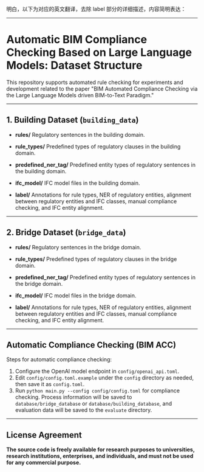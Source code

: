 明白，以下为对应的英文翻译，去除 label 部分的详细描述，内容简明表达：

---

# Automatic BIM Compliance Checking Based on Large Language Models: Dataset Structure

This repository supports automated rule checking for experiments and development related to the paper "BIM Automated Compliance Checking via the Large Language Models driven BIM-to-Text Paradigm."

---

## 1. Building Dataset (`building_data`)

- **rules/**
  Regulatory sentences in the building domain.

- **rule_types/**
  Predefined types of regulatory clauses in the building domain.

- **predefined_ner_tag/**
  Predefined entity types of regulatory sentences in the building domain.

- **ifc_model/**
  IFC model files in the building domain.

- **label/**
  Annotations for rule types, NER of regulatory entities, alignment between regulatory entities and IFC classes, manual compliance checking, and IFC entity alignment.

---

## 2. Bridge Dataset (`bridge_data`)

- **rules/**
  Regulatory sentences in the bridge domain.

- **rule_types/**
  Predefined types of regulatory clauses in the bridge domain.

- **predefined_ner_tag/**
  Predefined entity types of regulatory sentences in the bridge domain.

- **ifc_model/**
  IFC model files in the bridge domain.

- **label/**
  Annotations for rule types, NER of regulatory entities, alignment between regulatory entities and IFC classes, manual compliance checking, and IFC entity alignment.

---

## Automatic Compliance Checking (BIM ACC)
Steps for automatic compliance checking:
1. Configure the OpenAI model endpoint in `config/openai_api.toml`.
2. Edit `config/config.toml.example` under the `config` directory as needed, then save it as `config.toml`.
3. Run `python main.py --config config/config.toml` for compliance checking. Process information will be saved to `database/bridge_database` or `database/building_database`, and evaluation data will be saved to the `evaluate` directory.

---

## License Agreement
**The source code is freely available for research purposes to universities, research institutions, enterprises, and individuals, and must not be used for any commercial purpose.**